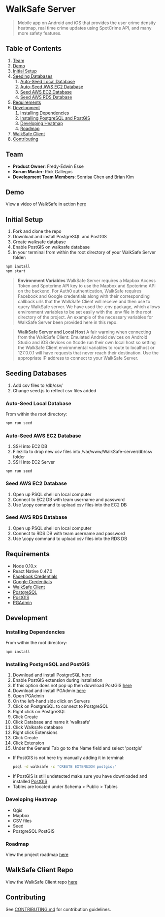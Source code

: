 # WalkSafe Server

> Mobile app on Android and iOS that provides the user crime density heatmap, real time crime updates using SpotCrime API, and many more safety features.


## Table of Contents

1. [Team](#team)
1. [Demo](#demo)
1. [Initial Setup](#initial-setup)
1. [Seeding Databases](#seeding-databases)
    1. [Auto-Seed Local Database](#auto-seed-local-database)
    1. [Auto-Seed AWS EC2 Database](#auto-seed-aws-ec2-database)
    1. [Seed AWS EC2 Database](#seed-aws-ec2-database)
    1. [Seed AWS RDS Database](#seed-aws-rds-database)
1. [Requirements](#requirements)
1. [Development](#development)
    1. [Installing Dependencies](#installing-dependencies)
    1. [Installing PostgreSQL and PostGIS](#installing-postgresql-and-postgis)
    1. [Developing Heatmap](#developing-heatmap)
    1. [Roadmap](#roadmap)
1. [WalkSafe Client](#walksafe-client)
1. [Contributing](#contributing)


## Team

  - __Product Owner__: Fredy-Edwin Esse
  - __Scrum Master__: Rick Gallegos
  - __Development Team Members__: Sonrisa Chen and Brian Kim

## Demo

View a video of WalkSafe in action [here](https://www.youtube.com/watch?v=R41ELsbPc04)

## Initial Setup

1. Fork and clone the repo
1. Download and install PostgreSQL and PostGIS
1. Create walksafe database
1. Enable PostGIS on walksafe database
1. In your terminal from within the root directory of your WalkSafe Server folder:
```sh
npm install
npm start
```

> __Environment Variables__ WalkSafe Server requires a Mapbox Access Token and Spotcrime API key to use the Mapbox and Spotcrime API on the backend. For Auth0 authentication, WalkSafe requires Facebook and Google credentials along with their corresponding callback urls that the WalkSafe Client will receive and then use to query WalkSafe server. We have used the .env package, which allows environment variables to be set easily with the .env file in the root directory of the project. An example of the necessary variables for WalkSafe Server been provided here in this repo.

> __WalkSafe Server and Local Host__ A fair warning when connecting from the WalkSafe Client: Emulated Android devices on Android Studio and iOS devices on Xcode run their own local host so setting the WalkSafe Client environmental variables to route to localhost or 127.0.0.1 will have requests that never reach their destination.  Use the appropriate IP address to connect to your WalkSafe Server.

## Seeding Databases

1. Add csv files to /db/csv/
1. Change seed.js to reflect csv files added

### Auto-Seed Local Database

From within the root directory:
```sh
npm run seed
```

### Auto-Seed AWS EC2 Database
1. SSH into EC2 DB
1. Filezilla to drop new csv files into /var/www/WalkSafe-server/db/csv folder
1. SSH into EC2 Server
```
npm run seed
```
### Seed AWS EC2 Database
1. Open up PSQL shell on local computer
1. Connect to EC2 DB with team username and password
1. Use \copy command to upload csv files into the EC2 DB

### Seed AWS RDS Database
1. Open up PSQL shell on local computer
1. Connect to RDS DB with team username and password
1. Use \copy command to upload csv files into the RDS DB

## Requirements

- Node 0.10.x
- React Native 0.47.0
- [Facebook Credentials](https://developers.facebook.com)
- [Google Credentials](https://console.developers.google.com)
- [WalkSafe Client](https://github.com/f-4/WalkSafe)
- [PostgreSQL](https://www.postgresql.org/download)
- [PostGIS](http://postgis.net/install)
- [PGAdmin](https://www.pgadmin.org)

## Development

### Installing Dependencies

From within the root directory:
```sh
npm install
```

### Installing PostgreSQL and PostGIS

1. Download and install PostgreSQL [here](https://www.postgresql.org/download)
1. Enable PostGIS extension during installation
  1. If this option does not pop up then download PostGIS [here](http://postgis.net/install)
1. Download and install PGAdmin [here](https://www.pgadmin.org)
1. Open PGAdmin
1. On the left-hand side click on Servers
1. Click on PostgreSQL to connect to PostgreSQL
1. Right click on PostgreSQL
1. Click Create
1. Click Database and name it 'walksafe'
1. Click Walksafe database
1. Right click Extensions
1. Click Create
1. Click Extension
1. Under the General Tab go to the Name field and select 'postgis'

- If PostGIS is not here try manually adding it in terminal:
  ```sh
  psql -d walksafe -c "CREATE EXTENSION postgis;"
  ```
- If PostGIS is still undetected make sure you have downloaded and installed [PostGIS](http://postgis.net/install)
- Tables are located under Schema > Public > Tables

### Developing Heatmap

- Qgis
- Mapbox
- CSV files
- Seed
- PostgreSQL PostGIS

### Roadmap

View the project roadmap [here](https://github.com/f-4/WalkSafe/issues)

## WalkSafe Client Repo

View the WalkSafe Client repo
[here](https://github.com/f-4/WalkSafe)

## Contributing

See [CONTRIBUTING.md](CONTRIBUTING.md) for contribution guidelines.
